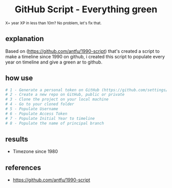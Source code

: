 <h1 align="center">GitHub Script - Everything green</h1>
<small>X+ year XP in less than 10m? No problem, let's fix that.</small>

## explanation

Based on (https://github.com/antfu/1990-script) that's created a script to make a timeline since 1990 on github, i created this script to populate every year on timeline and give a green ar to github.

## how use

```bash
# 1 - Generate a personal token on GitHub (https://github.com/settings/tokens/new)
# 2 - Create a new repo on GitHub, public or private
# 3 - Clone the project on your local machine
# 4 - Go to your cloned folder
# 5 - Populate Username
# 6 - Populate Access Token
# 7 - Populate Initial Year to timeline
# 8 - Populate the name of principal branch
```

## results

- Timezone since 1980


## references 

- https://github.com/antfu/1990-script
